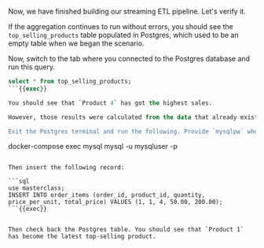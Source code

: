 Now, we have finished building our streaming ETL pipeline. Let's verify it.

If the aggregation continues to run without errors, you should see the `top_selling_products` table populated in Postgres, which used to be an empty table when we began the scenario.

Now, switch to the tab where you connected to the Postgres database and run this query.

```sql
select * from top_selling_products;
```{{exec}}

You should see that `Product 4` has got the highest sales.

However, those results were calculated from the data that already existed in source tables. Let's insert a record into the `order_items` table and see whether the aggregation result changes.

Exit the Postgres terminal and run the following. Provide `mysqlpw` when prompted for a password.

```
docker-compose exec mysql mysql -u mysqluser -p
```{{exec}}

Then insert the following record:

```sql
use masterclass;
INSERT INTO order_items (order_id, product_id, quantity, price_per_unit, total_price) VALUES (1, 1, 4, 50.00, 200.00);
```{{exec}}


Then check back the Postgres table. You should see that `Product 1` has become the latest top-selling product.

